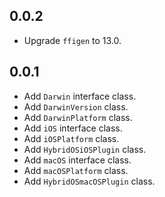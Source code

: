 ## 0.0.2

* Upgrade `ffigen` to 13.0.

## 0.0.1

* Add `Darwin` interface class.
* Add `DarwinVersion` class.
* Add `DarwinPlatform` class.
* Add `iOS` interface class.
* Add `iOSPlatform` class.
* Add `HybridOSiOSPlugin` class.
* Add `macOS` interface class.
* Add `macOSPlatform` class.
* Add `HybridOSmacOSPlugin` class.
